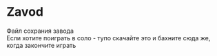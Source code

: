 # Zavod
Файл сохрания завода  
Если хотите поиграть в соло - тупо скачайте это и бахните сюда же, когда закончите играть


